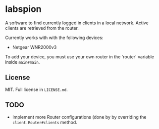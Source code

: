 labspion
========
A software to find currently logged in clients in a local network.
Active clients are retrieved from the router.

Currently works with with the following devices:

 * Netgear WNR2000v3

To add your device, you must use your own router in the 'router' variable inside `main#main`.

## License
MIT. Full license in `LICENSE.md`.

## TODO

 * Implement more Router configurations (done by by overriding the `client.Router#clients` method.
